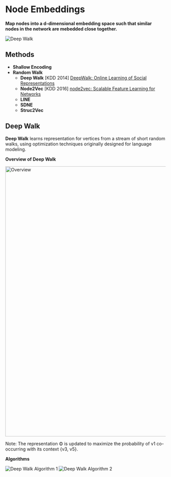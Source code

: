 # Node Embeddings

**Map nodes into a d-dimensional embedding space such that similar nodes in the network are mebedded close together.**

<img src="https://github.com/zixi-liu/Graphical-Neural-Network/blob/main/Img/deep-walk-example.PNG" alt="Deep Walk"/>

## Methods

- **Shallow Encoding**
- **Random Walk**
  - **Deep Walk** [KDD 2014] [DeepWalk: Online Learning of Social Representations](http://www.perozzi.net/publications/14_kdd_deepwalk.pdf)
  - **Node2Vec** [KDD 2016] [node2vec: Scalable Feature Learning for Networks](https://www.kdd.org/kdd2016/papers/files/rfp0218-groverA.pdf)
  - **LINE**
  - **SDNE**
  - **Struc2Vec**


## Deep Walk

**Deep Walk** learns representation for vertices from a stream of short random walks, using optimization techniques originally designed for language modeling.

**Overview of Deep Walk**

<img src="https://github.com/zixi-liu/Graphical-Neural-Network/blob/main/Img/overview-deep-walk.PNG" alt="Overview" width = "850px"/>

Note: The representation Φ is updated to maximize the probability of v1 co-occurring with its context {v3, v5}.

**Algorithms**

<img src="https://github.com/zixi-liu/Graphical-Neural-Network/blob/main/Img/deep-walk-algorithm-1.PNG" alt="Deep Walk Algorithm 1" />

<img src="https://github.com/zixi-liu/Graphical-Neural-Network/blob/main/Img/deep-walk-algorithm-2.PNG" alt="Deep Walk Algorithm 2" />
